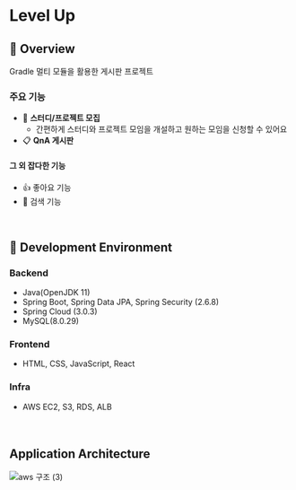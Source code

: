 # Level Up

## :information_desk_person: Overview
Gradle 멀티 모듈을 활용한 게시판 프로젝트

### 주요 기능
+ :circus_tent: **스터디/프로젝트 모집**  
  + 간편하게 스터디와 프로젝트 모임을 개설하고 원하는 모임을 신청할 수 있어요
+ :clipboard: **QnA 게시판**  

#### 그 외 잡다한 기능
+ :+1: 좋아요 기능
+ :mag_right: 검색 기능


<br/>

## :hammer: Development Environment
### Backend
+ Java(OpenJDK 11)  
+ Spring Boot, Spring Data JPA, Spring Security (2.6.8)
+ Spring Cloud (3.0.3)
+ MySQL(8.0.29)  

### Frontend
+ HTML, CSS, JavaScript, React  

### Infra
+ AWS EC2, S3, RDS, ALB  
<br/><br/>


## Application Architecture

![aws 구조 (3)](https://user-images.githubusercontent.com/79124915/194025162-6d67c804-b8d5-4235-8de6-7fa30bbd4801.png)
